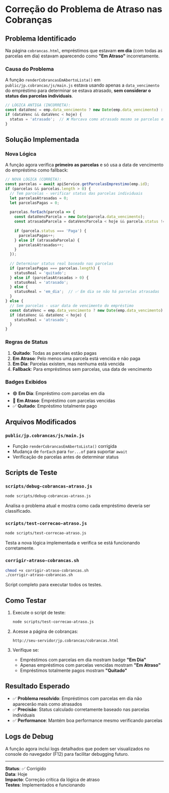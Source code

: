 # Correção do Problema de Atraso nas Cobranças

## Problema Identificado

Na página `cobrancas.html`, empréstimos que estavam **em dia** (com todas as parcelas em dia) estavam aparecendo como **"Em Atraso"** incorretamente.

### Causa do Problema

A função `renderCobrancasEmAbertoLista()` em `public/jp.cobrancas/js/main.js` estava usando apenas a `data_vencimento` do empréstimo para determinar se estava atrasado, **sem considerar o status das parcelas individuais**.

```javascript
// LÓGICA ANTIGA (INCORRETA):
const dataVenc = emp.data_vencimento ? new Date(emp.data_vencimento) : null;
if (dataVenc && dataVenc < hoje) {
  status = 'atrasado';  // ❌ Marcava como atrasado mesmo se parcelas estivessem em dia
}
```

## Solução Implementada

### Nova Lógica

A função agora verifica **primeiro as parcelas** e só usa a data de vencimento do empréstimo como fallback:

```javascript
// NOVA LÓGICA (CORRETA):
const parcelas = await apiService.getParcelasEmprestimo(emp.id);
if (parcelas && parcelas.length > 0) {
  // Tem parcelas - verificar status das parcelas individuais
  let parcelasAtrasadas = 0;
  let parcelasPagas = 0;
  
  parcelas.forEach(parcela => {
    const dataVencParcela = new Date(parcela.data_vencimento);
    const atrasadaParcela = dataVencParcela < hoje && parcela.status !== 'Paga';
    
    if (parcela.status === 'Paga') {
      parcelasPagas++;
    } else if (atrasadaParcela) {
      parcelasAtrasadas++;
    }
  });
  
  // Determinar status real baseado nas parcelas
  if (parcelasPagas === parcelas.length) {
    statusReal = 'quitado';
  } else if (parcelasAtrasadas > 0) {
    statusReal = 'atrasado';
  } else {
    statusReal = 'em_dia';  // ✅ Em dia se não há parcelas atrasadas
  }
} else {
  // Sem parcelas - usar data de vencimento do empréstimo
  const dataVenc = emp.data_vencimento ? new Date(emp.data_vencimento) : null;
  if (dataVenc && dataVenc < hoje) {
    statusReal = 'atrasado';
  }
}
```

### Regras de Status

1. **Quitado**: Todas as parcelas estão pagas
2. **Em Atraso**: Pelo menos uma parcela está vencida e não paga
3. **Em Dia**: Parcelas existem, mas nenhuma está vencida
4. **Fallback**: Para empréstimos sem parcelas, usa data de vencimento

### Badges Exibidos

- 🟢 **Em Dia**: Empréstimo com parcelas em dia
- 🔴 **Em Atraso**: Empréstimo com parcelas vencidas
- ✅ **Quitado**: Empréstimo totalmente pago

## Arquivos Modificados

### `public/jp.cobrancas/js/main.js`
- Função `renderCobrancasEmAbertoLista()` corrigida
- Mudança de `forEach` para `for...of` para suportar `await`
- Verificação de parcelas antes de determinar status

## Scripts de Teste

### `scripts/debug-cobrancas-atraso.js`
```bash
node scripts/debug-cobrancas-atraso.js
```
Analisa o problema atual e mostra como cada empréstimo deveria ser classificado.

### `scripts/test-correcao-atraso.js`
```bash
node scripts/test-correcao-atraso.js
```
Testa a nova lógica implementada e verifica se está funcionando corretamente.

### `corrigir-atraso-cobrancas.sh`
```bash
chmod +x corrigir-atraso-cobrancas.sh
./corrigir-atraso-cobrancas.sh
```
Script completo para executar todos os testes.

## Como Testar

1. Execute o script de teste:
   ```bash
   node scripts/test-correcao-atraso.js
   ```

2. Acesse a página de cobranças:
   ```
   http://seu-servidor/jp.cobrancas/cobrancas.html
   ```

3. Verifique se:
   - Empréstimos com parcelas em dia mostram badge **"Em Dia"**
   - Apenas empréstimos com parcelas vencidas mostram **"Em Atraso"**
   - Empréstimos totalmente pagos mostram **"Quitado"**

## Resultado Esperado

- ✅ **Problema resolvido**: Empréstimos com parcelas em dia não aparecerão mais como atrasados
- ✅ **Precisão**: Status calculado corretamente baseado nas parcelas individuais
- ✅ **Performance**: Mantém boa performance mesmo verificando parcelas

## Logs de Debug

A função agora inclui logs detalhados que podem ser visualizados no console do navegador (F12) para facilitar debugging futuro.

---

**Status**: ✅ Corrigido  
**Data**: Hoje  
**Impacto**: Correção crítica da lógica de atraso  
**Testes**: Implementados e funcionando 